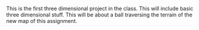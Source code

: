 This is the first three dimensional project in the class. This will include basic three dimensional stuff. This will be about a ball traversing the terrain of the new map of this assignment.